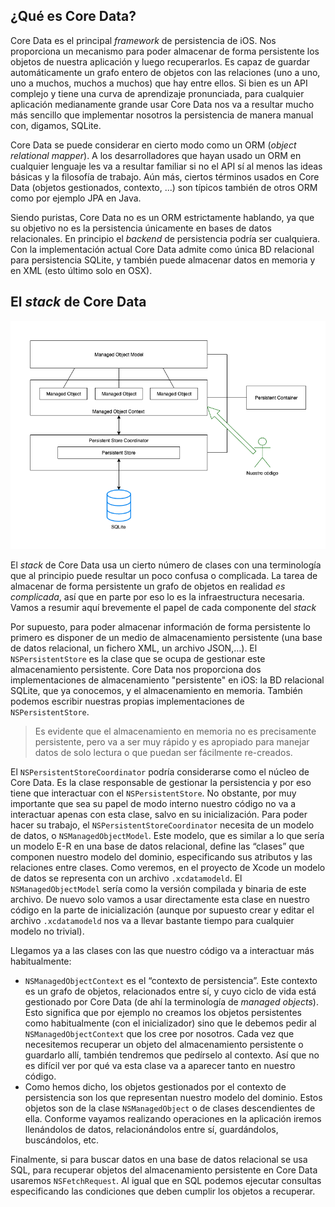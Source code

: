 
## ¿Qué es Core Data?

Core Data es el principal *framework* de persistencia de iOS. Nos proporciona un mecanismo para poder almacenar de forma persistente los objetos de nuestra aplicación y luego recuperarlos. Es capaz de guardar automáticamente un grafo entero de objetos con las relaciones (uno a uno, uno a muchos, muchos a muchos) que hay entre ellos. Si bien es un API complejo y tiene una curva de aprendizaje pronunciada, para cualquier aplicación medianamente grande usar Core Data nos va a resultar mucho más sencillo que implementar nosotros la persistencia de manera manual con, digamos, SQLite.

Core Data se puede considerar en cierto modo como un ORM (*object relational mapper*). A los desarrolladores que hayan usado un ORM en cualquier lenguaje les va a resultar familiar si no el API sí al menos las ideas básicas y la filosofía de trabajo. Aún más, ciertos términos usados en Core Data (objetos gestionados, contexto, ...) son típicos también de otros ORM como por ejemplo JPA en Java. 

Siendo puristas, Core Data no es un ORM estrictamente hablando, ya que su objetivo no es la persistencia únicamente en bases de datos relacionales. En principio el *backend* de persistencia podría ser cualquiera. Con la implementación actual Core Data admite como única BD relacional para persistencia SQLite, y también puede almacenar datos en memoria y en XML (esto último solo en OSX).

## El *stack* de Core Data

![](img/core_data_stack.png)

El *stack* de Core Data usa un cierto número de clases con una terminología que al principio puede resultar un poco confusa o complicada. La tarea de almacenar de forma persistente un grafo de objetos en realidad *es complicada*, así que en parte por eso lo es la infraestructura necesaria. Vamos a resumir aquí brevemente el papel de cada componente del *stack*

Por supuesto,  para poder almacenar información de forma persistente lo primero es disponer de un medio de almacenamiento persistente (una base de datos relacional, un fichero XML, un archivo JSON,…). El `NSPersistentStore` es la clase que se ocupa de gestionar este almacenamiento persistente. Core Data nos proporciona dos implementaciones de almacenamiento "persistente" en iOS: la BD relacional SQLite, que ya conocemos, y el almacenamiento en memoria. También podemos escribir nuestras propias implementaciones de `NSPersistentStore`.

> Es evidente que el almacenamiento en memoria no es precisamente persistente, pero va a ser muy rápido y es apropiado para manejar datos de solo lectura o que puedan ser fácilmente re-creados. 

El `NSPersistentStoreCoordinator` podría considerarse como el núcleo de Core Data. Es la clase responsable de gestionar la persistencia y por eso tiene que interactuar con el `NSPersistentStore`. No obstante, por muy importante que sea su papel de modo interno nuestro código no va a interactuar apenas con esta clase, salvo en su inicialización. Para poder hacer su trabajo, el `NSPersistentStoreCoordinator` necesita de un modelo de datos, o `NSManagedObjectModel`. Este modelo, que es similar a lo que sería un modelo E-R en una base de datos relacional, define las “clases” que componen nuestro modelo del dominio, especificando sus atributos y las relaciones entre clases. Como veremos, en el proyecto de Xcode un modelo de datos se representa con un archivo `.xcdatamodeld`. El `NSManagedObjectModel` sería como la versión compilada y binaria de este archivo. De nuevo solo vamos a usar directamente esta clase en nuestro código en la parte de inicialización (aunque por supuesto crear y editar el archivo `.xcdatamodeld` nos va a llevar bastante tiempo para cualquier modelo no trivial). 

Llegamos ya a las clases con las que nuestro código va a interactuar más habitualmente:

- `NSManagedObjectContext` es el “contexto de persistencia”. Este contexto es un grafo de objetos, relacionados entre sí, y cuyo ciclo de vida está gestionado por Core Data (de ahí la terminología de *managed objects*). Esto significa que por ejemplo no creamos los objetos persistentes como habitualmente (con el inicializador) sino que le debemos pedir al  `NSManagedObjectContext` que los cree por nosotros. Cada vez que necesitemos recuperar un objeto del almacenamiento persistente o guardarlo allí, también tendremos que pedírselo al contexto. Así que no es difícil ver por qué va esta clase va a aparecer tanto en nuestro código.
- Como hemos dicho, los objetos gestionados por el contexto de persistencia son los que representan nuestro modelo del dominio. Estos objetos son de la clase `NSManagedObject` o de clases descendientes de ella. Conforme vayamos realizando operaciones en la aplicación iremos llenándolos de datos, relacionándolos entre sí, guardándolos, buscándolos, etc.

Finalmente, si para buscar datos en una base de datos relacional se usa SQL, para recuperar objetos del almacenamiento persistente en Core Data usaremos `NSFetchRequest`. Al igual que en SQL podemos ejecutar consultas especificando las condiciones que deben cumplir los objetos a recuperar.






